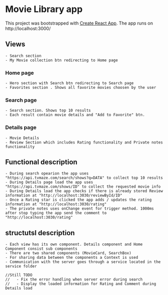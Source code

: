 # Movie Library app

This project was bootstrapped with [Create React App](https://github.com/facebook/create-react-app).
The app runs on http://localhost:3000/

## Views
    - Search section
    - My Movie collection btn redirecting to Home page

  ### Home page
    - Hero section with Search btn redirecting to Search page
    - Favorites section . Shows all favorite movies choosen by the user
    
    
  ### Search page
    - Search section. Shows top 10 results
    - Each result contain movie details and "Add to Favorite" btn.
    
  ### Details page
    - Movie Details
    - Review Section which includes Rating functionality and Private notes functionality
    
 ## Functional description
    - During search opearion the app uses "https://api.tvmaze.com/search/shows?q=DATA" to collect top 10 results
    - During Details page load the app uses "https://api.tvmaze.com/shows/ID" to collect the requested movie info
    - During Details load the app checks if there is already stored Review information at "http://localhost:3030/reviewById/ID"
    - Once a Rating star is clicked the app adds / updates the rating information at "http://localhost:3030/rating"
    - The private notes uses onChange event for trigger method. 1000ms after stop typing the app send the comment to "http://localhost:3030/rating"
    
    
  ## structutsl description  
    - Each view has its own component. Details component and Home Component consist sub components
    - There are two shared components (MovieCard, SearchBox)
    - For sharing data between the components a Context is used
    - Communication with the server goes through a service located in the service folder
    
    //Still TODO 
    //   - Fix the error handling when server error during search
    //   - Display the loaded information for Rating and Comment during Details load
